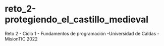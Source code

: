 # reto_2-protegiendo_el_castillo_medieval
Reto 2 - Ciclo 1 - Fundamentos de programación -Universidad de Caldas - MisionTIC 2022
